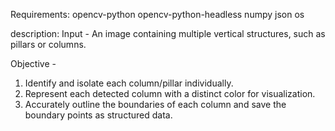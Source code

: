 Requirements:
opencv-python
opencv-python-headless
numpy
json
os

description:
Input - An image containing multiple vertical structures, such as pillars or columns.

Objective -
1. Identify and isolate each column/pillar individually.
2. Represent each detected column with a distinct color for visualization.
3. Accurately outline the boundaries of each column and save the boundary points as structured data.
